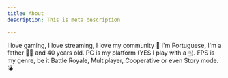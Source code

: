 ```yaml
---
title: About
description: This is meta description

---
```

I love gaming, I love streaming, I love my community 🤙 I'm Portuguese, I'm a father 👨‍👧 and 40 years old. PC is my platform (YES I play with a 🖱). FPS is my genre, be it Battle Royale, Multiplayer, Cooperative or even Story mode. 💣